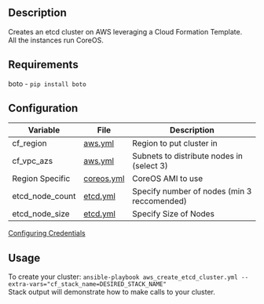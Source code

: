 ## Description  
Creates an etcd cluster on AWS leveraging a Cloud Formation Template.  
All the instances run CoreOS.   

## Requirements  
boto - `pip install boto`   

## Configuration  
| Variable | File | Description |
|----------|------|-------------|
| cf_region | [aws.yml](../ansible/group_vars/all/aws.yml)|Region to put cluster in|
| cf_vpc_azs | [aws.yml](../ansible/group_vars/all/aws.yml)|Subnets to distribute nodes in (select 3)|
|Region Specific|[coreos.yml](../ansible/group_vars/all/coreos.yml)|CoreOS AMI to use|
|etcd_node_count | [etcd.yml](../ansible/group_vars/all/etcd.yml)|Specify number of nodes (min 3 reccomended)|
|etcd_node_size | [etcd.yml](../ansible/group_vars/all/etcd.yml)|Specify Size of Nodes|

[Configuring Credentials](./credentials.md)  

## Usage  
To create your cluster: `ansible-playbook aws_create_etcd_cluster.yml --extra-vars="cf_stack_name=DESIRED_STACK_NAME"`  
Stack output will demonstrate how to make calls to your cluster.  

